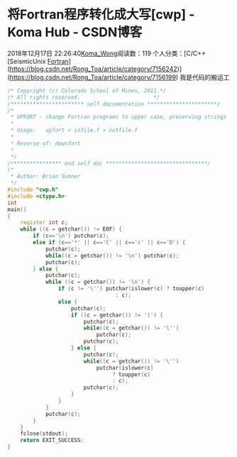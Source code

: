 # 将Fortran程序转化成大写[cwp] - Koma Hub - CSDN博客
2018年12月17日 22:26:40[Koma_Wong](https://me.csdn.net/Rong_Toa)阅读数：119
个人分类：[C/C++																[SeismicUnix																[Fortran](https://blog.csdn.net/Rong_Toa/article/category/8540068)](https://blog.csdn.net/Rong_Toa/article/category/7156242)](https://blog.csdn.net/Rong_Toa/article/category/7156199)
我是代码的搬运工
```cpp
/* Copyright (c) Colorado School of Mines, 2011.*/
/* All rights reserved.                       */
/*********************** self documentation **********************/
/*
 * UPFORT - change Fortran programs to upper case, preserving strings
 *
 * Usage:   upfort < infile.f > outfile.f
 *
 * Reverse of: downfort
 *
 */
/**************** end self doc ********************************/
/*
 * Author: Brian Sumner
 */
#include "cwp.h"
#include <ctype.h>
int
main()
{
	register int c;
	while ((c = getchar()) != EOF) {
		if (c=='\n') putchar(c);
		else if (c=='*' || c=='C' || c=='c' || c=='D') {
			putchar(c);
			while((c = getchar()) != '\n') putchar(c);
			putchar(c);
		} else {
			putchar(c);
			while ((c = getchar()) != '\n') {
				if (c != '\'') putchar(islower(c) ? toupper(c)
								  : c);
				else {
					putchar(c);
					if ((c = getchar()) != '(') {
						putchar(c);
						while((c = getchar()) != '\'')
							putchar(c);
						putchar(c);
					} else {
						putchar(c);
						while((c = getchar()) != '\'')
				 			putchar(islower(c)
								 ? toupper(c)
								 : c);
						putchar(c);
					}
				}
			}
			putchar(c);
		}
	}
	fclose(stdout);
	return EXIT_SUCCESS;
}
```
